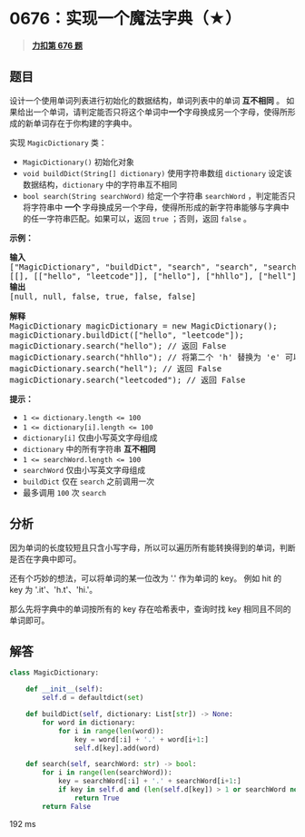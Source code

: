 # 0676：实现一个魔法字典（★）


> <u>**[力扣第 676 题](https://leetcode.cn/problems/implement-magic-dictionary/)**</u>

## 题目

<p>设计一个使用单词列表进行初始化的数据结构，单词列表中的单词 <strong>互不相同</strong> 。 如果给出一个单词，请判定能否只将这个单词中<strong>一个</strong>字母换成另一个字母，使得所形成的新单词存在于你构建的字典中。</p>

<p>实现 <code>MagicDictionary</code> 类：</p>

<ul>
<li><code>MagicDictionary()</code> 初始化对象</li>
<li><code>void buildDict(String[] dictionary)</code> 使用字符串数组 <code>dictionary</code> 设定该数据结构，<code>dictionary</code> 中的字符串互不相同</li>
<li><code>bool search(String searchWord)</code> 给定一个字符串 <code>searchWord</code> ，判定能否只将字符串中<strong> 一个 </strong>字母换成另一个字母，使得所形成的新字符串能够与字典中的任一字符串匹配。如果可以，返回 <code>true</code> ；否则，返回 <code>false</code> 。</li>
</ul>



<div class="top-view__1vxA">
<div class="original__bRMd">
<div>
<p><strong>示例：</strong></p>

<pre>
<strong>输入</strong>
["MagicDictionary", "buildDict", "search", "search", "search", "search"]
[[], [["hello", "leetcode"]], ["hello"], ["hhllo"], ["hell"], ["leetcoded"]]
<strong>输出</strong>
[null, null, false, true, false, false]

<strong>解释</strong>
MagicDictionary magicDictionary = new MagicDictionary();
magicDictionary.buildDict(["hello", "leetcode"]);
magicDictionary.search("hello"); // 返回 False
magicDictionary.search("hhllo"); // 将第二个 'h' 替换为 'e' 可以匹配 "hello" ，所以返回 True
magicDictionary.search("hell"); // 返回 False
magicDictionary.search("leetcoded"); // 返回 False
</pre>



<p><strong>提示：</strong></p>

<ul>
<li><code>1 <= dictionary.length <= 100</code></li>
<li><code>1 <= dictionary[i].length <= 100</code></li>
<li><code>dictionary[i]</code> 仅由小写英文字母组成</li>
<li><code>dictionary</code> 中的所有字符串 <strong>互不相同</strong></li>
<li><code>1 <= searchWord.length <= 100</code></li>
<li><code>searchWord</code> 仅由小写英文字母组成</li>
<li><code>buildDict</code> 仅在 <code>search</code> 之前调用一次</li>
<li>最多调用 <code>100</code> 次 <code>search</code></li>
</ul>
</div>
</div>
</div>


## 分析

因为单词的长度较短且只含小写字母，所以可以遍历所有能转换得到的单词，判断是否在字典中即可。

还有个巧妙的想法，可以将单词的某一位改为 '.' 作为单词的 key。
例如 hit 的 key 为 '.it'、'h.t'、'hi.'。

那么先将字典中的单词按所有的 key 存在哈希表中，查询时找 key 相同且不同的单词即可。

## 解答

```python
class MagicDictionary:

    def __init__(self):
        self.d = defaultdict(set)

    def buildDict(self, dictionary: List[str]) -> None:
        for word in dictionary:
            for i in range(len(word)):
                key = word[:i] + '.' + word[i+1:]
                self.d[key].add(word)

    def search(self, searchWord: str) -> bool:
        for i in range(len(searchWord)):
            key = searchWord[:i] + '.' + searchWord[i+1:]
            if key in self.d and (len(self.d[key]) > 1 or searchWord not in self.d[key]):
                return True
        return False
```
192 ms
